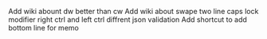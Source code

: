 Add wiki abount dw better than cw
Add wiki about swape two line
caps lock modifier
right ctrl and left ctrl diffrent
json validation
Add shortcut to add bottom line for memo
